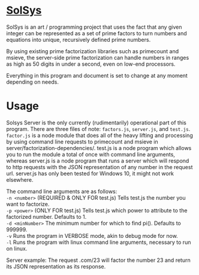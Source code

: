 # [SolSys](http://solsys.me)
SolSys is an art / programming project that uses the fact that any given integer can be represented as a set of prime factors to turn numbers and equations into unique, recursively defined prime numbers.

By using existing prime factorization libraries such as primecount and msieve, the server-side prime factorization can handle numbers in ranges as high as 50 digits in under a second, even on low-end processors.

Everything in this program and document is set to change at any moment depending on needs.

# Usage
Solsys Server is the only currently (rudimentarily) operational part of this program. There are three files of note: `factors.js`, `server.js`, and `test.js`. `factor.js` is a node module that does all of the heavy lifting and processing by using command line requests to primecount and msieve in server/factorization-dependencies/. test.js is a node program which allows you to run the module a total of once with command line arguments, whereas server.js is a node program that runs a server which will respond to http requests with the JSON representation of any number in the request url. server.js has only been tested for Windows 10, it might not work elsewhere.

The command line arguments are as follows:  
`-n <number>` (REQUIRED & ONLY FOR test.js) Tells test.js the number you want to factorize.  
`-p <power>` (ONLY FOR test.js) Tells test.js which power to attribute to the factorized number. Defaults to 1.  
`-d <minNumber>` The minimum number for which to find pi(<number>). Defaults to 999999.  
`-v` Runs the program in VERBOSE mode, akin to debug mode for now.  
`-l` Runs the program with linux command line arguments, necessary to run on linux.

Server example:
The request <domain name here>.com/23 will factor the number 23 and return its JSON representation as its response.
